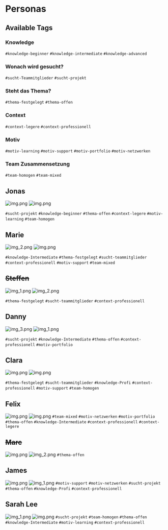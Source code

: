 # Personas

## Available Tags

### Knowledge
`#knowledge-beginner` `#knowledge-intermediate` `#knowledge-advanced`

### Wonach wird gesucht?
`#sucht-Teammitglieder`
`#sucht-projekt`

### Steht das Thema?
`#thema-festgelegt`
`#thema-offen`

### Context
`#context-legere`
`#context-professionell`

### Motiv
`#motiv-learning`
`#motiv-support`
`#motiv-portfolio`
`#motiv-netzwerken`

### Team Zusammensetzung
`#team-homogen`
`#team-mixed`

## Jonas

![img.png](jonas%20overview.png)
![img.png](jonas%20interests.png)

`#sucht-projekt`
`#knowledge-beginner`
`#thema-offen`
`#context-legere`
`#motiv-learning`
`#team-homogen`

## Marie
![img_2.png](marie%20overview.png)
![img.png](marie%20interests.png)

`#knowledge-Intermediate`
`#thema-festgelegt`
`#sucht-teammitglieder`
`#context-professionell`
`#motiv-support`
`#team-mixed`

## ~~Steffen~~
![img_1.png](steffen%20overview.png)
![img_2.png](steffen%20interests.png)

`#thema-festgelegt`
`#sucht-teammitglieder`
`#context-professionell`

## Danny
![img_3.png](danny%20overview.png)
![img_1.png](danny%20interests.png)

`#sucht-projekt`
`#knowledge-Intermediate`
`#thema-offen`
`#context-professionell`
`#motiv-portfolio`

## Clara

![img.png](clara%20overview.png)
![img.png](clara%20interests.png)

`#thema-festgelegt`
`#sucht-teammitglieder`
`#knowledge-Profi`
`#context-professionell`
`#motiv-support`
`#team-homogen`

## Felix
![img.png](felix%20overview.png)
![img.png](felix%20interests.png)
`#team-mixed`
`#motiv-netzwerken`
`#motiv-portfolio`
`#thema-offen`
`#knowledge-Intermediate`
`#context-professionell`
`#context-legere`

## ~~Marc~~
![img.png](marc%20overview.png)
![img_2.png](marc%20interests.png)
`#thema-offen`
## James
![img.png](james%20overview.png)
![img_1.png](james%20interests.png)
`#motiv-support`
`#motiv-netzwerken`
`#sucht-projekt`
`#thema-offen`
`#knowledge-Profi`
`#context-professionell`
## Sarah Lee
![img_1.png](sarah%20lee%20overview.png)
![img.png](sarah%20lee%20interests.png)
`#sucht-projekt`
`#team-homogen`
`#thema-offen`
`#knowledge-Intermediate`
`#motiv-learning`
`#context-professionell`